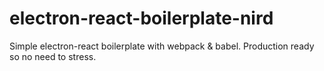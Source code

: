# electron-react-boilerplate-nird
Simple electron-react boilerplate with webpack &amp; babel. Production ready so no need to stress.

